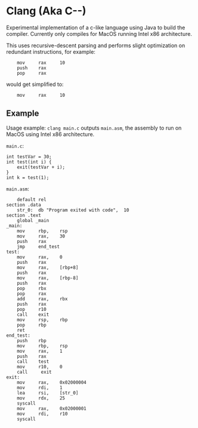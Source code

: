 # Clang (Aka C--)
Experimental implementation of a c-like language using 
Java to build the compiler. Currently only compiles
for MacOS running Intel x86 architecture.

This uses recursive-descent parsing and performs slight optimization
on redundant instructions, for example:
```
    mov     rax     10
    push    rax
    pop     rax
```
would get simplified to:
```
    mov     rax     10
```

## Example
Usage example:
    `clang main.c`
outputs `main.asm`, the assembly to run on MacOS using Intel x86 architecture.

`main.c`:
```
int testVar = 30;
int test(int i) {
    exit(testVar + i);
}
int k = test(1);
```

`main.asm`:
```
    default rel
section .data
    str_0:  db "Program exited with code", 	10
section .text
    global _main
_main:
    mov     rbp,    rsp
    mov     rax,    30
    push    rax
    jmp     end_test
test:
    mov     rax,    0
    push    rax
    mov     rax,    [rbp+8]
    push    rax
    mov     rax,    [rbp-8]
    push    rax
    pop     rbx
    pop     rax
    add     rax,    rbx
    push    rax
    pop     r10
    call    exit
    mov     rsp,    rbp
    pop     rbp
    ret
end_test:
    push    rbp
    mov     rbp,    rsp
    mov     rax,    1
    push    rax
    call    test
    mov     r10,    0
    call     exit
exit:
    mov     rax,    0x02000004
    mov     rdi,    1
    lea     rsi,    [str_0]
    mov     rdx,    25
    syscall
    mov     rax,    0x02000001
    mov     rdi,    r10
    syscall

```